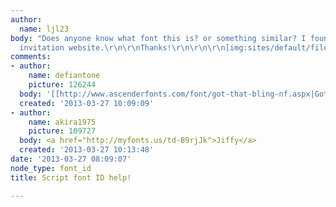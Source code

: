 ```yaml
---
author:
  name: ljl23
body: "Does anyone know what font this is? or something similar? I found it on a wedding
  invitation website.\r\n\r\nThanks!\r\n\r\n\r\n[img:sites/default/files/old-images/Image_4169.jpg]"
comments:
- author:
    name: defiantone
    picture: 126244
  body: '[[http://www.ascenderfonts.com/font/got-that-bling-nf.aspx|Got That Bling]]'
  created: '2013-03-27 10:09:09'
- author:
    name: akira1975
    picture: 109727
  body: <a href="http://myfonts.us/td-B9rjJk">Jiffy</a>
  created: '2013-03-27 10:13:48'
date: '2013-03-27 08:09:07'
node_type: font_id
title: Script font ID help!

---
```

